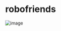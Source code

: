 # robofriends
![image](https://user-images.githubusercontent.com/60340075/84090073-99704500-a9e8-11ea-9275-c2fd9f52ca20.PNG)
